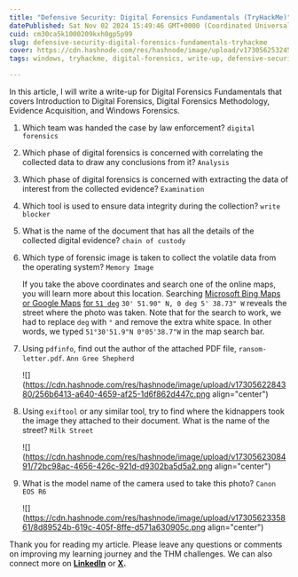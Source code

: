 ```yaml
---
title: "Defensive Security: Digital Forensics Fundamentals (TryHackMe)"
datePublished: Sat Nov 02 2024 15:49:46 GMT+0000 (Coordinated Universal Time)
cuid: cm30ca5k1000209kxh0gp5p99
slug: defensive-security-digital-forensics-fundamentals-tryhackme
cover: https://cdn.hashnode.com/res/hashnode/image/upload/v1730562532458/a14c2bfc-27ec-43a3-8373-cb5eca2598be.png
tags: windows, tryhackme, digital-forensics, write-up, defensive-security

---
```


In this article, I will write a write-up for Digital Forensics Fundamentals that covers Introduction to Digital Forensics, Digital Forensics Methodology, Evidence Acquisition, and Windows Forensics.

1. Which team was handed the case by law enforcement? `digital forensics`
    
2. Which phase of digital forensics is concerned with correlating the collected data to draw any conclusions from it? `Analysis`
    
3. Which phase of digital forensics is concerned with extracting the data of interest from the collected evidence? `Examination`
    
4. Which tool is used to ensure data integrity during the collection? `write blocker`
    
5. What is the name of the document that has all the details of the collected digital evidence? `chain of custody`
    
6. Which type of forensic image is taken to collect the volatile data from the operating system? `Memory Image`  
      
    If you take the above coordinates and search one of the online maps, you will learn more about this location. Searching [Microsoft Bing Maps](https://www.bing.com/maps) [or Google Maps](https://www.bing.com/maps) [for `51 deg`](https://www.google.com/maps) `30' 51.90" N, 0 deg 5' 38.73" W` reveals the street where the photo was taken. Note that for the search to work, we had to replace `deg` with `°` and remove the extra white space. In other words, we typed `51°30'51.9"N 0°05'38.7"W` in the map search bar.  
    
7. Using `pdfinfo`, find out the author of the attached PDF file, `ransom-letter.pdf`. `Ann Gree Shepherd`
    
    ![](https://cdn.hashnode.com/res/hashnode/image/upload/v1730562284380/256b6413-a640-4659-af25-1d6f862d447c.png align="center")
    
8. Using `exiftool` or any similar tool, try to find where the kidnappers took the image they attached to their document. What is the name of the street? `Milk Street`
    
    ![](https://cdn.hashnode.com/res/hashnode/image/upload/v1730562308491/72bc98ac-4656-426c-921d-d9302ba5d5a2.png align="center")
    
9. What is the model name of the camera used to take this photo? `Canon EOS R6`
    
    ![](https://cdn.hashnode.com/res/hashnode/image/upload/v1730562335861/8d89524b-619c-405f-8ffe-d571a630905c.png align="center")
    

Thank you for reading my article. Please leave any questions or comments on improving my learning journey and the THM challenges. We can also connect more on [**LinkedIn**](https://www.linkedin.com/in/sharon-jebitok) or [**X**](https://x.com/SharonJebitok)**.**